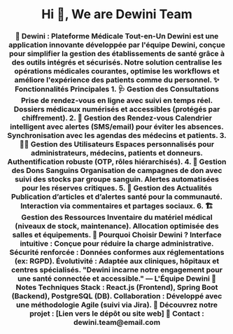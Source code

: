 <h1 align="center">Hi 👋, We are Dewini Team</h1>
<h3 align="center">🌿 Dewini : Plateforme Médicale Tout-en-Un Dewini est une application innovante développée par l'équipe Dewini, conçue pour simplifier la gestion des établissements de santé grâce à des outils intégrés et sécurisés. Notre solution centralise les opérations médicales courantes, optimise les workflows et améliore l'expérience des patients comme du personnel. ✨ Fonctionnalités Principales 1. 🩺 Gestion des Consultations Prise de rendez-vous en ligne avec suivi en temps réel. Dossiers médicaux numérisés et accessibles (protégés par chiffrement). 2. 📅 Gestion des Rendez-vous Calendrier intelligent avec alertes (SMS/email) pour éviter les absences. Synchronisation avec les agendas des médecins et patients. 3. 🧑‍⚕️ Gestion des Utilisateurs Espaces personnalisés pour administrateurs, médecins, patients et donneurs. Authentification robuste (OTP, rôles hiérarchisés). 4. 💉 Gestion des Dons Sanguins Organisation de campagnes de don avec suivi des stocks par groupe sanguin. Alertes automatisées pour les réserves critiques. 5. 📢 Gestion des Actualités Publication d’articles et d’alertes santé pour la communauté. Interaction via commentaires et partages sociaux. 6. 🏗️ Gestion des Ressources Inventaire du matériel médical (niveaux de stock, maintenance). Allocation optimisée des salles et équipements. 🚀 Pourquoi Choisir Dewini ? Interface intuitive : Conçue pour réduire la charge administrative. Sécurité renforcée : Données conformes aux réglementations (ex: RGPD). Évolutivité : Adaptée aux cliniques, hôpitaux et centres spécialisés. "Dewini incarne notre engagement pour une santé connectée et accessible." — L'Équipe Dewini 📌 Notes Techniques Stack : React.js (Frontend), Spring Boot (Backend), PostgreSQL (DB). Collaboration : Développé avec une méthodologie Agile (suivi via Jira). 🔗 Découvrez notre projet : [Lien vers le dépôt ou site web] 📧 Contact : dewini.team@email.com</h3>
